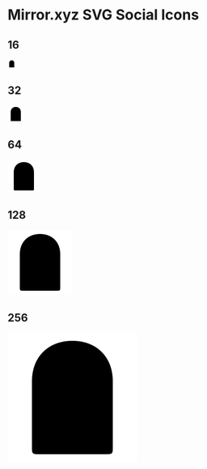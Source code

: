 # Mirror.xyz SVG Social Icons

## 16

<img src="./icons/mirror-16.svg" width="16px">

## 32

<img src="./icons/mirror-32.svg" width="32px">

## 64

<img src="./icons/mirror-64.svg" width="64px">

## 128

<img src="./icons/mirror-128.svg" width="128px">

## 256

<img src="./icons/mirror-256.svg" width="256px">
